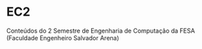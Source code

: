 # EC2
 Conteúdos do 2 Semestre de Engenharia de Computação da FESA (Faculdade Engenheiro Salvador Arena)
